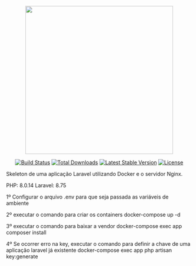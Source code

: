 <p align="center"><a href="https://laravel.com" target="_blank"><img src="https://raw.githubusercontent.com/laravel/art/master/logo-lockup/5%20SVG/2%20CMYK/1%20Full%20Color/laravel-logolockup-cmyk-red.svg" width="400"></a></p>

<p align="center">
<a href="https://travis-ci.org/laravel/framework"><img src="https://travis-ci.org/laravel/framework.svg" alt="Build Status"></a>
<a href="https://packagist.org/packages/laravel/framework"><img src="https://img.shields.io/packagist/dt/laravel/framework" alt="Total Downloads"></a>
<a href="https://packagist.org/packages/laravel/framework"><img src="https://img.shields.io/packagist/v/laravel/framework" alt="Latest Stable Version"></a>
<a href="https://packagist.org/packages/laravel/framework"><img src="https://img.shields.io/packagist/l/laravel/framework" alt="License"></a>
</p>

Skeleton de uma aplicação Laravel utilizando Docker e o servidor Nginx.

PHP: 8.0.14 Laravel: 8.75 

1º Configurar o arquivo .env para que seja passada as variáveis de ambiente 

2º executar o comando para criar os containers
  docker-compose up -d

3º executar o comando para baixar a vendor
  docker-compose exec app composer install 

4º Se ocorrer erro na key, executar o comando para definir a chave de uma aplicação laravel já existente
  docker-compose exec app php artisan key:generate
